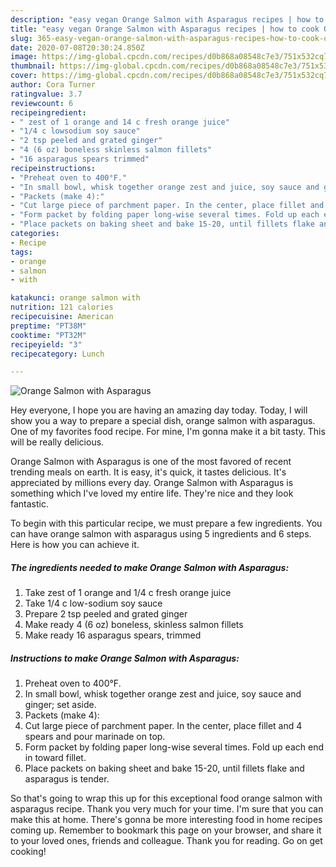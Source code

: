 ```yaml
---
description: "easy vegan Orange Salmon with Asparagus recipes | how to cook Orange Salmon with Asparagus"
title: "easy vegan Orange Salmon with Asparagus recipes | how to cook Orange Salmon with Asparagus"
slug: 365-easy-vegan-orange-salmon-with-asparagus-recipes-how-to-cook-orange-salmon-with-asparagus
date: 2020-07-08T20:30:24.850Z
image: https://img-global.cpcdn.com/recipes/d0b868a08548c7e3/751x532cq70/orange-salmon-with-asparagus-recipe-main-photo.jpg
thumbnail: https://img-global.cpcdn.com/recipes/d0b868a08548c7e3/751x532cq70/orange-salmon-with-asparagus-recipe-main-photo.jpg
cover: https://img-global.cpcdn.com/recipes/d0b868a08548c7e3/751x532cq70/orange-salmon-with-asparagus-recipe-main-photo.jpg
author: Cora Turner
ratingvalue: 3.7
reviewcount: 6
recipeingredient:
- " zest of 1 orange and 14 c fresh orange juice"
- "1/4 c lowsodium soy sauce"
- "2 tsp peeled and grated ginger"
- "4 (6 oz) boneless skinless salmon fillets"
- "16 asparagus spears trimmed"
recipeinstructions:
- "Preheat oven to 400°F."
- "In small bowl, whisk together orange zest and juice, soy sauce and ginger; set aside."
- "Packets (make 4):"
- "Cut large piece of parchment paper. In the center, place fillet and 4 spears and pour marinade on top."
- "Form packet by folding paper long-wise several times. Fold up each end in toward fillet."
- "Place packets on baking sheet and bake 15-20, until fillets flake and asparagus is tender."
categories:
- Recipe
tags:
- orange
- salmon
- with

katakunci: orange salmon with 
nutrition: 121 calories
recipecuisine: American
preptime: "PT38M"
cooktime: "PT32M"
recipeyield: "3"
recipecategory: Lunch

---
```



![Orange Salmon with Asparagus](https://img-global.cpcdn.com/recipes/d0b868a08548c7e3/751x532cq70/orange-salmon-with-asparagus-recipe-main-photo.jpg)

Hey everyone, I hope you are having an amazing day today. Today, I will show you a way to prepare a special dish, orange salmon with asparagus. One of my favorites food recipe. For mine, I'm gonna make it a bit tasty. This will be really delicious.

Orange Salmon with Asparagus is one of the most favored of recent trending meals on earth. It is easy, it's quick, it tastes delicious. It's appreciated by millions every day. Orange Salmon with Asparagus is something which I've loved my entire life. They're nice and they look fantastic.




To begin with this particular recipe, we must prepare a few ingredients. You can have orange salmon with asparagus using 5 ingredients and 6 steps. Here is how you can achieve it.

<!--inarticleads1-->

##### The ingredients needed to make Orange Salmon with Asparagus:

1. Take  zest of 1 orange and 1/4 c fresh orange juice
1. Take 1/4 c low-sodium soy sauce
1. Prepare 2 tsp peeled and grated ginger
1. Make ready 4 (6 oz) boneless, skinless salmon fillets
1. Make ready 16 asparagus spears, trimmed




<!--inarticleads2-->

##### Instructions to make Orange Salmon with Asparagus:

1. Preheat oven to 400°F.
1. In small bowl, whisk together orange zest and juice, soy sauce and ginger; set aside.
1. Packets (make 4):
1. Cut large piece of parchment paper. In the center, place fillet and 4 spears and pour marinade on top.
1. Form packet by folding paper long-wise several times. Fold up each end in toward fillet.
1. Place packets on baking sheet and bake 15-20, until fillets flake and asparagus is tender.




So that's going to wrap this up for this exceptional food orange salmon with asparagus recipe. Thank you very much for your time. I'm sure that you can make this at home. There's gonna be more interesting food in home recipes coming up. Remember to bookmark this page on your browser, and share it to your loved ones, friends and colleague. Thank you for reading. Go on get cooking!
